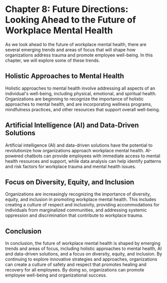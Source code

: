 Chapter 8: Future Directions: Looking Ahead to the Future of Workplace Mental Health
====================================================================================

As we look ahead to the future of workplace mental health, there are several emerging trends and areas of focus that will shape how organizations address trauma and promote employee well-being. In this chapter, we will explore some of these trends.

Holistic Approaches to Mental Health
------------------------------------

Holistic approaches to mental health involve addressing all aspects of an individual's well-being, including physical, emotional, and spiritual health. Organizations are beginning to recognize the importance of holistic approaches to mental health, and are incorporating wellness programs, mindfulness practices, and other resources that support overall well-being.

Artificial Intelligence (AI) and Data-Driven Solutions
------------------------------------------------------

Artificial intelligence (AI) and data-driven solutions have the potential to revolutionize how organizations approach workplace mental health. AI-powered chatbots can provide employees with immediate access to mental health resources and support, while data analysis can help identify patterns and risk factors for workplace trauma and mental health issues.

Focus on Diversity, Equity, and Inclusion
-----------------------------------------

Organizations are increasingly recognizing the importance of diversity, equity, and inclusion in promoting workplace mental health. This includes creating a culture of respect and inclusivity, providing accommodations for individuals from marginalized communities, and addressing systemic oppression and discrimination that contribute to workplace trauma.

Conclusion
----------

In conclusion, the future of workplace mental health is shaped by emerging trends and areas of focus, including holistic approaches to mental health, AI and data-driven solutions, and a focus on diversity, equity, and inclusion. By continuing to explore innovative strategies and approaches, organizations can create a culture of safety and respect that promotes healing and recovery for all employees. By doing so, organizations can promote employee well-being and organizational success.
